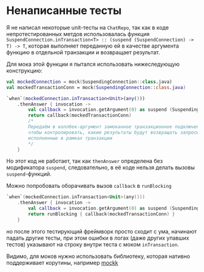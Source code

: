 # Ненаписанные тесты

Я не написал некоторые unit-тесты на `ChatRepo`, так как в коде 
непротестированных метдов использовалась функция 
`SuspendConnection.inTransaction<T> :: (suspend (SuspendConnection) -> T) -> T`, 
которая выполняет переданную ей в качестве аргумента функцию в отдельной
транзакции и возвращает результат.

Для мока этой функции я пытался использовать нижеследующую конструкцию:

```kotlin
val mockedConnection = mock(SuspendingConnection::class.java)
val mockedTransactionConn = mock(SuspendingConnection::class.java)

`when`(mockedConnection.inTransaction<Unit>(any()))
    .thenAnswer { invocation ->
        val callback = invocation.getArgument(0) as suspend (SuspendingConnection) -> Unit
        return callback(mockedTransactionConn)
        /*
        Передаём в коллбек-аргумент замоканное транзакционное подключение
        чтобы контролировать, какие результаты будут возвращать запросы,
        исполненные в рамках транзакции
        */
    }
```

Но этот код не работает, так как `thenAnswer` определена без модификатора 
`suspend`, следовательно, в её коде нельзя делать вызовы `suspend`-функций.

Можно попробовать оборачивать вызов `callback` в `runBlocking`

```kotlin
`when`(mockedConnection.inTransaction<Unit>(any()))
    .thenAnswer { invocation ->
        val callback = invocation.getArgument(0) as suspend (SuspendingConnection) -> Unit
        return runBlocking { callback(mockedTransactionConn) }
    }
``` 
но после этого тестирующий фреймворк просто сходит с ума, начинают падать другие тесты, при этом ошибки в 
логах (даже других упавших тестов) указывают на строку внутри теста с моком `inTransaction`.

Видимо, для моков нужно использовать библиотеку, которая нативно поддерживает корутины,
 например [mockk](https://mockk.io/)
